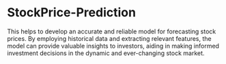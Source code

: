 # StockPrice-Prediction
This helps to develop an accurate and reliable model for forecasting stock prices. By employing historical data and extracting relevant features, the model can provide valuable insights to investors, aiding in making informed investment decisions in the dynamic and ever-changing stock market.
